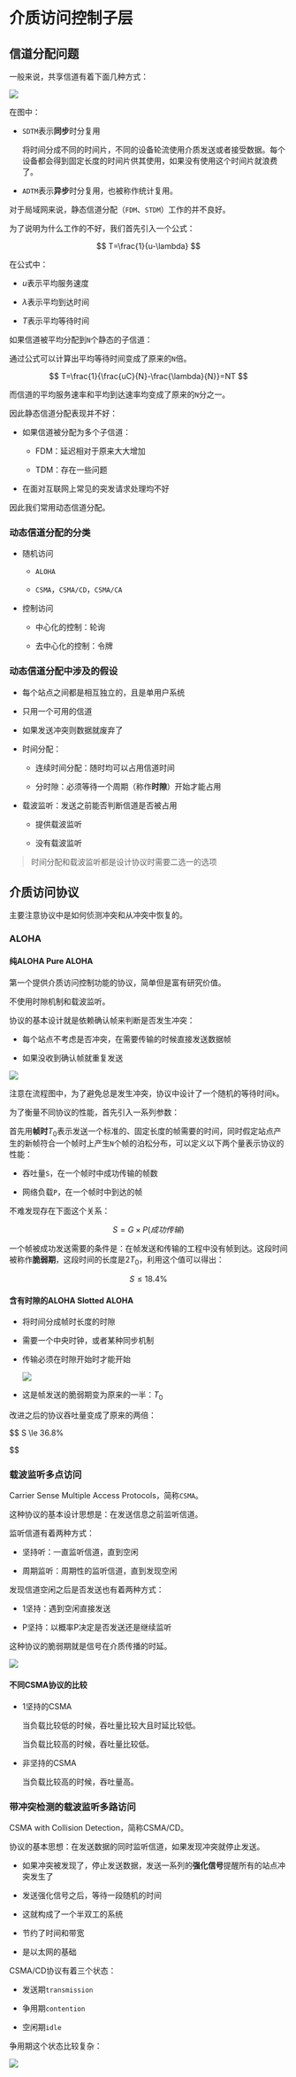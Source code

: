 # 介质访问控制子层

## 信道分配问题

一般来说，共享信道有着下面几种方式：

![](./mac/2023-03-31-10-00-20-image.png)

在图中：

- `SDTM`表示**同步**时分复用
  
  将时间分成不同的时间片，不同的设备轮流使用介质发送或者接受数据。每个设备都会得到固定长度的时间片供其使用，如果没有使用这个时间片就浪费了。

- `ADTM`表示**异步**时分复用，也被称作统计复用。

对于局域网来说，静态信道分配（`FDM`、`STDM`）工作的并不良好。

为了说明为什么工作的不好，我们首先引入一个公式：

$$
T=\frac{1}{u-\lambda}
$$

在公式中：

- $u$表示平均服务速度

- $\lambda$表示平均到达时间

- $T$表示平均等待时间

如果信道被平均分配到`N`个静态的子信道：

通过公式可以计算出平均等待时间变成了原来的`N`倍。

$$
T=\frac{1}{\frac{uC}{N}-\frac{\lambda}{N}}=NT
$$

而信道的平均服务速率和平均到达速率均变成了原来的`N`分之一。

因此静态信道分配表现并不好：

- 如果信道被分配为多个子信道：
  
  - FDM：延迟相对于原来大大增加
  
  - TDM：存在一些问题

- 在面对互联网上常见的突发请求处理均不好

因此我们常用动态信道分配。

### 动态信道分配的分类

- 随机访问
  
  - `ALOHA`
  
  - `CSMA`，`CSMA/CD`，`CSMA/CA`

- 控制访问
  
  - 中心化的控制：轮询
  
  - 去中心化的控制：令牌

### 动态信道分配中涉及的假设

- 每个站点之间都是相互独立的，且是单用户系统

- 只用一个可用的信道

- 如果发送冲突则数据就废弃了

- 时间分配：
  
  - 连续时间分配：随时均可以占用信道时间
  
  - 分时隙：必须等待一个周期（称作**时隙**）开始才能占用

- 载波监听：发送之前能否判断信道是否被占用
  
  - 提供载波监听
  
  - 没有载波监听

> 时间分配和载波监听都是设计协议时需要二选一的选项

## 介质访问协议

主要注意协议中是如何侦测冲突和从冲突中恢复的。

### ALOHA

#### 纯ALOHA Pure ALOHA

第一个提供介质访问控制功能的协议，简单但是富有研究价值。

不使用时隙机制和载波监听。

协议的基本设计就是依赖确认帧来判断是否发生冲突：

- 每个站点不考虑是否冲突，在需要传输的时候直接发送数据帧

- 如果没收到确认帧就重复发送

![](./mac/2023-03-31-10-31-49-image.png)

注意在流程图中，为了避免总是发生冲突，协议中设计了一个随机的等待时间`k`。

为了衡量不同协议的性能，首先引入一系列参数：

首先用**帧时**$T_0$表示发送一个标准的、固定长度的帧需要的时间，同时假定站点产生的新帧符合一个帧时上产生`N`个帧的泊松分布，可以定义以下两个量表示协议的性能：

- 吞吐量`S`，在一个帧时中成功传输的帧数

- 网络负载`P`，在一个帧时中到达的帧

不难发现存在下面这个关系：

$$
S=G \times P(成功传输)
$$

一个帧被成功发送需要的条件是：在帧发送和传输的工程中没有帧到达。这段时间被称作**脆弱期**，这段时间的长度是$2T_0$，利用这个值可以得出：

$$
S \le 18.4\%
$$

#### 含有时隙的ALOHA Slotted ALOHA

- 将时间分成帧时长度的时隙

- 需要一个中央时钟，或者某种同步机制

- 传输必须在时隙开始时才能开始
  
  ![](./mac/2023-03-31-10-48-04-image.png)

- 这是帧发送的脆弱期变为原来的一半：$T_0$

改进之后的协议吞吐量变成了原来的两倍：

$$
S \le 36.8\%

$$

### 载波监听多点访问

Carrier Sense Multiple Access Protocols，简称`CSMA`。

这种协议的基本设计思想是：在发送信息之前监听信道。

监听信道有着两种方式：

- 坚持听：一直监听信道，直到空闲

- 周期监听：周期性的监听信道，直到发现空闲

发现信道空闲之后是否发送也有着两种方式：

- 1坚持：遇到空闲直接发送

- P坚持：以概率P决定是否发送还是继续监听

这种协议的脆弱期就是信号在介质传播的时延。

![](./mac/2023-03-31-11-03-00-image.png)

#### 不同CSMA协议的比较

- 1坚持的CSMA
  
  当负载比较低的时候，吞吐量比较大且时延比较低。
  
  当负载比较高的时候，吞吐量比较低。

- 非坚持的CSMA
  
  当负载比较高的时候，吞吐量高。

### 带冲突检测的载波监听多路访问

CSMA with Collision Detection，简称CSMA/CD。

协议的基本思想：在发送数据的同时监听信道，如果发现冲突就停止发送。

- 如果冲突被发现了，停止发送数据，发送一系列的**强化信号**提醒所有的站点冲突发生了

- 发送强化信号之后，等待一段随机的时间

- 这就构成了一个半双工的系统

- 节约了时间和带宽

- 是以太网的基础

CSMA/CD协议有着三个状态：

- 发送期`transmission`

- 争用期`contention`

- 空闲期`idle`

争用期这个状态比较复杂：

![](./mac/2023-03-31-12-19-23-image.png)


